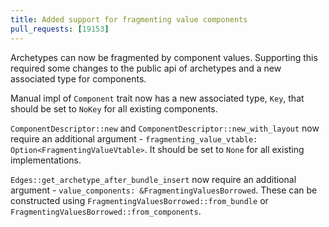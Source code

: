 ```yaml
---
title: Added support for fragmenting value components
pull_requests: [19153]
---
```


Archetypes can now be fragmented by component values. Supporting this required some changes to the public api of archetypes and a new associated type for components.

Manual impl of `Component` trait now has a new associated type, `Key`, that should be set to `NoKey` for all existing components.

`ComponentDescriptor::new` and `ComponentDescriptor::new_with_layout` now require an additional argument - `fragmenting_value_vtable: Option<FragmentingValueVtable>`. It should be set to `None` for all existing implementations.

`Edges::get_archetype_after_bundle_insert` now require an additional argument - `value_components: &FragmentingValuesBorrowed`. These can be
constructed using `FragmentingValuesBorrowed::from_bundle` or `FragmentingValuesBorrowed::from_components`.
